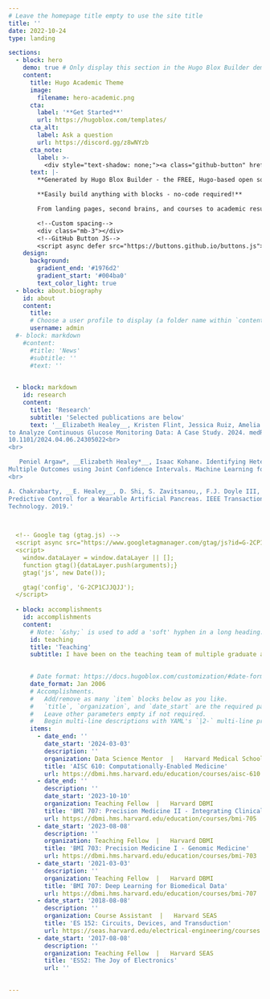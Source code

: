 ```yaml
---
# Leave the homepage title empty to use the site title
title: ''
date: 2022-10-24
type: landing

sections:
  - block: hero
    demo: true # Only display this section in the Hugo Blox Builder demo site
    content:
      title: Hugo Academic Theme
      image:
        filename: hero-academic.png
      cta:
        label: '**Get Started**'
        url: https://hugoblox.com/templates/
      cta_alt:
        label: Ask a question
        url: https://discord.gg/z8wNYzb
      cta_note:
        label: >-
          <div style="text-shadow: none;"><a class="github-button" href="https://github.com/HugoBlox/hugo-blox-builder" data-icon="octicon-star" data-size="large" data-show-count="true" aria-label="Star"></a></div><div style="text-shadow: none;"><a class="github-button" href="https://github.com/HugoBlox/theme-academic-cv" data-icon="octicon-star" data-size="large" data-show-count="true" aria-label="Star">Star the Academic template</a></div>
      text: |-
        **Generated by Hugo Blox Builder - the FREE, Hugo-based open source website builder trusted by 500,000+ sites.**

        **Easily build anything with blocks - no-code required!**

        From landing pages, second brains, and courses to academic resumés, conferences, and tech blogs.

        <!--Custom spacing-->
        <div class="mb-3"></div>
        <!--GitHub Button JS-->
        <script async defer src="https://buttons.github.io/buttons.js"></script>
    design:
      background:
        gradient_end: '#1976d2'
        gradient_start: '#004ba0'
        text_color_light: true
  - block: about.biography
    id: about
    content:
      title: 
      # Choose a user profile to display (a folder name within `content/authors/`)
      username: admin
  #- block: markdown
    #content:
      #title: 'News'
      #subtitle: ''
      #text: ''

    
  - block: markdown
    id: research
    content:
      title: 'Research'
      subtitle: 'Selected publications are below'
      text: '__Elizabeth Healey__, Kristen Flint, Jessica Ruiz, Amelia Tan. Leveraging Large Language Models
to Analyze Continuous Glucose Monitoring Data: A Case Study. 2024. medRxiv doi:
10.1101/2024.04.06.24305022<br>
<br>

   Peniel Argaw*, __Elizabeth Healey*__, Isaac Kohane. Identifying Heterogeneous Treatment Effects in
Multiple Outcomes using Joint Confidence Intervals. Machine Learning for Health Symposium. 2022.<br>
<br>

A. Chakrabarty, __E. Healey__, D. Shi, S. Zavitsanou,, F.J. Doyle III, E. Dassau. Embedded Model
Predictive Control for a Wearable Artificial Pancreas. IEEE Transactions on Control Systems
Technology. 2019.'

  

  <!-- Google tag (gtag.js) -->
  <script async src="https://www.googletagmanager.com/gtag/js?id=G-2CP1CJJQJJ"></script>
  <script>
    window.dataLayer = window.dataLayer || [];
    function gtag(){dataLayer.push(arguments);}
    gtag('js', new Date());

    gtag('config', 'G-2CP1CJJQJJ');
  </script>
 
  - block: accomplishments
    id: accomplishments
    content:
      # Note: `&shy;` is used to add a 'soft' hyphen in a long heading.
      id: teaching
      title: 'Teaching'
      subtitle: I have been on the teaching team of multiple graduate and undergraduate courses during my training across topics in electrical engineering, machine learning, and translational methods in bioinformatics. I was previously a [Teaching Development Fellow](https://tll.mit.edu/programming/grad-student-programming/tdf/) and earned a teaching certificate by completing the [Graduate Teaching Development tracks](https://tll.mit.edu/programming/grad-student-programming/teaching-certificate-pathways/grad-teaching-development-tracks/) at MIT. 

    
      # Date format: https://docs.hugoblox.com/customization/#date-format
      date_format: Jan 2006
      # Accomplishments.
      #   Add/remove as many `item` blocks below as you like.
      #   `title`, `organization`, and `date_start` are the required parameters.
      #   Leave other parameters empty if not required.
      #   Begin multi-line descriptions with YAML's `|2-` multi-line prefix.
      items:
        - date_end: ''
          date_start: '2024-03-03'
          description: ''
          organization: Data Science Mentor  |   Harvard Medical School
          title: 'AISC 610: Computationally-Enabled Medicine'
          url: https://dbmi.hms.harvard.edu/education/courses/aisc-610
        - date_end: ''
          description: ''
          date_start: '2023-10-10'
          organization: Teaching Fellow  |   Harvard DBMI
          title: 'BMI 707: Precision Medicine II - Integrating Clinical and Genomic Data'
          url: https://dbmi.hms.harvard.edu/education/courses/bmi-705
        - date_start: '2023-08-08'
          description: ''
          organization: Teaching Fellow  |   Harvard DBMI
          title: 'BMI 703: Precision Medicine I - Genomic Medicine'
          url: https://dbmi.hms.harvard.edu/education/courses/bmi-703
        - date_start: '2021-03-03'
          description: ''
          organization: Teaching Fellow  |   Harvard DBMI
          title: 'BMI 707: Deep Learning for Biomedical Data'
          url: https://dbmi.hms.harvard.edu/education/courses/bmi-707
        - date_start: '2018-08-08'
          description: ''
          organization: Course Assistant  |   Harvard SEAS
          title: 'ES 152: Circuits, Devices, and Transduction'
          url: https://seas.harvard.edu/electrical-engineering/courses
        - date_start: '2017-08-08'
          description: ''
          organization: Teaching Fellow  |   Harvard SEAS
          title: 'ES52: The Joy of Electronics'
          url: ''
    

---
```

